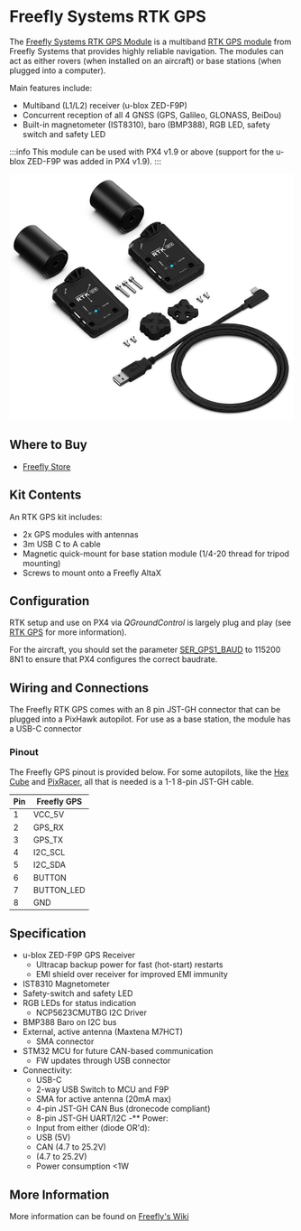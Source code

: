 # Freefly Systems RTK GPS

The [Freefly Systems RTK GPS Module](https://store.freeflysystems.com/products/rtk-gps-ground-station) is a multiband [RTK GPS module](../gps_compass/rtk_gps.md) from Freefly Systems that provides highly reliable navigation.
The modules can act as either rovers (when installed on an aircraft) or base stations (when plugged into a computer).

Main features include:

- Multiband (L1/L2) receiver (u-blox ZED-F9P)
- Concurrent reception of all 4 GNSS (GPS, Galileo, GLONASS, BeiDou)
- Built-in magnetometer (IST8310), baro (BMP388), RGB LED, safety switch and safety LED

:::info
This module can be used with PX4 v1.9 or above (support for the u-blox ZED-F9P was added in PX4 v1.9).
:::

![FreeFly GPS Module](../../assets/hardware/gps/freefly_gps_module.jpg)

## Where to Buy

- [Freefly Store](https://store.freeflysystems.com/products/rtk-gps-ground-station)

## Kit Contents

An RTK GPS kit includes:

- 2x GPS modules with antennas
- 3m USB C to A cable
- Magnetic quick-mount for base station module (1/4-20 thread for tripod mounting)
- Screws to mount onto a Freefly AltaX

## Configuration

RTK setup and use on PX4 via _QGroundControl_ is largely plug and play (see [RTK GPS](../gps_compass/rtk_gps.md) for more information).

For the aircraft, you should set the parameter [SER_GPS1_BAUD](../advanced_config/parameter_reference.md#SER_GPS1_BAUD) to 115200 8N1 to ensure that PX4 configures the correct baudrate.

## Wiring and Connections

The Freefly RTK GPS comes with an 8 pin JST-GH connector that can be plugged into a PixHawk autopilot.
For use as a base station, the module has a USB-C connector

### Pinout

The Freefly GPS pinout is provided below.
For some autopilots, like the [Hex Cube](../flight_controller/pixhawk-2.md) and [PixRacer](../flight_controller/pixracer.md), all that is needed is a 1-1 8-pin JST-GH cable.

| Pin | Freefly GPS                     |
| --- | ------------------------------- |
| 1   | VCC_5V     |
| 2   | GPS_RX     |
| 3   | GPS_TX     |
| 4   | I2C_SCL    |
| 5   | I2C_SDA    |
| 6   | BUTTON                          |
| 7   | BUTTON_LED |
| 8   | GND                             |

## Specification

- u-blox ZED-F9P GPS Receiver
  - Ultracap backup power for fast (hot-start) restarts
  - EMI shield over receiver for improved EMI immunity
- IST8310 Magnetometer
- Safety-switch and safety LED
- RGB LEDs for status indication
  - NCP5623CMUTBG I2C Driver
- BMP388 Baro on I2C bus
- External, active antenna (Maxtena M7HCT)
  - SMA connector
- STM32 MCU for future CAN-based communication
  - FW updates through USB connector
- Connectivity:
  - USB-C
  - 2-way USB Switch to MCU and F9P
  - SMA for active antenna (20mA max)
  - 4-pin JST-GH CAN Bus (dronecode compliant)
  - 8-pin JST-GH UART/I2C
    -\*\* Power:
  - Input from either (diode OR'd):
  - USB (5V)
  - CAN (4.7 to 25.2V)
  - (4.7 to 25.2V)
  - Power consumption <1W

## More Information

More information can be found on [Freefly's Wiki](https://freefly.gitbook.io/freefly-public/products/rtk-gps)
